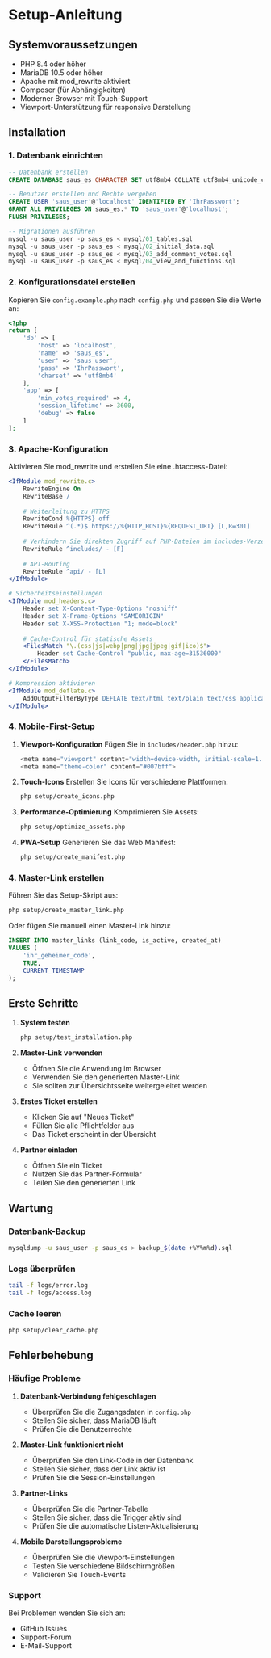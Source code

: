 # Setup-Anleitung

## Systemvoraussetzungen

- PHP 8.4 oder höher
- MariaDB 10.5 oder höher
- Apache mit mod_rewrite aktiviert
- Composer (für Abhängigkeiten)
- Moderner Browser mit Touch-Support
- Viewport-Unterstützung für responsive Darstellung

## Installation

### 1. Datenbank einrichten

```sql
-- Datenbank erstellen
CREATE DATABASE saus_es CHARACTER SET utf8mb4 COLLATE utf8mb4_unicode_ci;

-- Benutzer erstellen und Rechte vergeben
CREATE USER 'saus_user'@'localhost' IDENTIFIED BY 'IhrPasswort';
GRANT ALL PRIVILEGES ON saus_es.* TO 'saus_user'@'localhost';
FLUSH PRIVILEGES;

-- Migrationen ausführen
mysql -u saus_user -p saus_es < mysql/01_tables.sql
mysql -u saus_user -p saus_es < mysql/02_initial_data.sql
mysql -u saus_user -p saus_es < mysql/03_add_comment_votes.sql
mysql -u saus_user -p saus_es < mysql/04_view_and_functions.sql
```

### 2. Konfigurationsdatei erstellen

Kopieren Sie `config.example.php` nach `config.php` und passen Sie die Werte an:

```php
<?php
return [
    'db' => [
        'host' => 'localhost',
        'name' => 'saus_es',
        'user' => 'saus_user',
        'pass' => 'IhrPasswort',
        'charset' => 'utf8mb4'
    ],
    'app' => [
        'min_votes_required' => 4,
        'session_lifetime' => 3600,
        'debug' => false
    ]
];
```

### 3. Apache-Konfiguration

Aktivieren Sie mod_rewrite und erstellen Sie eine .htaccess-Datei:

```apache
<IfModule mod_rewrite.c>
    RewriteEngine On
    RewriteBase /
    
    # Weiterleitung zu HTTPS
    RewriteCond %{HTTPS} off
    RewriteRule ^(.*)$ https://%{HTTP_HOST}%{REQUEST_URI} [L,R=301]
    
    # Verhindern Sie direkten Zugriff auf PHP-Dateien im includes-Verzeichnis
    RewriteRule ^includes/ - [F]
    
    # API-Routing
    RewriteRule ^api/ - [L]
</IfModule>

# Sicherheitseinstellungen
<IfModule mod_headers.c>
    Header set X-Content-Type-Options "nosniff"
    Header set X-Frame-Options "SAMEORIGIN"
    Header set X-XSS-Protection "1; mode=block"
    
    # Cache-Control für statische Assets
    <FilesMatch "\.(css|js|webp|png|jpg|jpeg|gif|ico)$">
        Header set Cache-Control "public, max-age=31536000"
    </FilesMatch>
</IfModule>

# Kompression aktivieren
<IfModule mod_deflate.c>
    AddOutputFilterByType DEFLATE text/html text/plain text/css application/javascript application/json
</IfModule>
```

### 4. Mobile-First-Setup

1. **Viewport-Konfiguration**
   Fügen Sie in `includes/header.php` hinzu:
   ```php
   <meta name="viewport" content="width=device-width, initial-scale=1.0, maximum-scale=5.0">
   <meta name="theme-color" content="#007bff">
   ```

2. **Touch-Icons**
   Erstellen Sie Icons für verschiedene Plattformen:
   ```bash
   php setup/create_icons.php
   ```

3. **Performance-Optimierung**
   Komprimieren Sie Assets:
   ```bash
   php setup/optimize_assets.php
   ```

4. **PWA-Setup**
   Generieren Sie das Web Manifest:
   ```bash
   php setup/create_manifest.php
   ```

### 4. Master-Link erstellen

Führen Sie das Setup-Skript aus:

```bash
php setup/create_master_link.php
```

Oder fügen Sie manuell einen Master-Link hinzu:

```sql
INSERT INTO master_links (link_code, is_active, created_at)
VALUES (
    'ihr_geheimer_code',
    TRUE,
    CURRENT_TIMESTAMP
);
```

## Erste Schritte

1. **System testen**
   ```bash
   php setup/test_installation.php
   ```

2. **Master-Link verwenden**
   - Öffnen Sie die Anwendung im Browser
   - Verwenden Sie den generierten Master-Link
   - Sie sollten zur Übersichtsseite weitergeleitet werden

3. **Erstes Ticket erstellen**
   - Klicken Sie auf "Neues Ticket"
   - Füllen Sie alle Pflichtfelder aus
   - Das Ticket erscheint in der Übersicht

4. **Partner einladen**
   - Öffnen Sie ein Ticket
   - Nutzen Sie das Partner-Formular
   - Teilen Sie den generierten Link

## Wartung

### Datenbank-Backup

```bash
mysqldump -u saus_user -p saus_es > backup_$(date +%Y%m%d).sql
```

### Logs überprüfen

```bash
tail -f logs/error.log
tail -f logs/access.log
```

### Cache leeren

```bash
php setup/clear_cache.php
```

## Fehlerbehebung

### Häufige Probleme

1. **Datenbank-Verbindung fehlgeschlagen**
   - Überprüfen Sie die Zugangsdaten in `config.php`
   - Stellen Sie sicher, dass MariaDB läuft
   - Prüfen Sie die Benutzerrechte

2. **Master-Link funktioniert nicht**
   - Überprüfen Sie den Link-Code in der Datenbank
   - Stellen Sie sicher, dass der Link aktiv ist
   - Prüfen Sie die Session-Einstellungen

3. **Partner-Links**
   - Überprüfen Sie die Partner-Tabelle
   - Stellen Sie sicher, dass die Trigger aktiv sind
   - Prüfen Sie die automatische Listen-Aktualisierung

4. **Mobile Darstellungsprobleme**
   - Überprüfen Sie die Viewport-Einstellungen
   - Testen Sie verschiedene Bildschirmgrößen
   - Validieren Sie Touch-Events

### Support

Bei Problemen wenden Sie sich an:
- GitHub Issues
- Support-Forum
- E-Mail-Support
